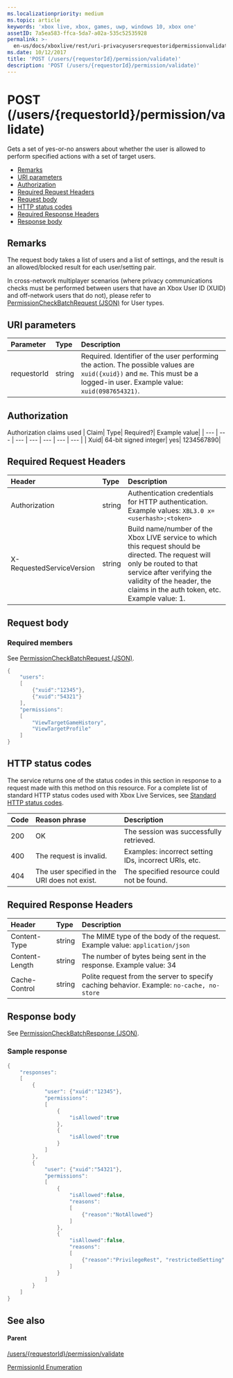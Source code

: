 ```yaml
---
ms.localizationpriority: medium
ms.topic: article
keywords: 'xbox live, xbox, games, uwp, windows 10, xbox one'
assetID: 7a5ea583-ffca-5da7-a02a-535c52535928
permalink: >-
  en-us/docs/xboxlive/rest/uri-privacyusersrequestoridpermissionvalidatepost.html
ms.date: 10/12/2017
title: 'POST (/users/{requestorId}/permission/validate)'
description: 'POST (/users/{requestorId}/permission/validate)'
---
```


# POST \(/users/{requestorId}/permission/validate\)

Gets a set of yes-or-no answers about whether the user is allowed to perform specified actions with a set of target users.

* [Remarks](post-users-requestorid-permission-validate.md#ID4EQ)
* [URI parameters](post-users-requestorid-permission-validate.md#ID4ECB)
* [Authorization](post-users-requestorid-permission-validate.md#ID4ENB)
* [Required Request Headers](post-users-requestorid-permission-validate.md#ID4ESC)
* [Request body](post-users-requestorid-permission-validate.md#ID4E4D)
* [HTTP status codes](post-users-requestorid-permission-validate.md#ID4ETE)
* [Required Response Headers](post-users-requestorid-permission-validate.md#ID4EIG)
* [Response body](post-users-requestorid-permission-validate.md#ID4E5H)

## Remarks <a id="ID4EQ"></a>

The request body takes a list of users and a list of settings, and the result is an allowed/blocked result for each user/setting pair.

In cross-network multiplayer scenarios \(where privacy communications checks must be performed between users that have an Xbox User ID \(XUID\) and off-network users that do not\), please refer to [PermissionCheckBatchRequest \(JSON\)](https://github.com/LucienHH/docs-xsapi/tree/8aaeb3d77dec37e3bd2a1d99ea913649665f2490/json/json-permissioncheckbatchrequest.md) for User types.

## URI parameters <a id="ID4ECB"></a>

| Parameter | Type | Description |
| :--- | :--- | :--- |
| requestorId | string | Required. Identifier of the user performing the action. The possible values are `xuid({xuid})` and `me`. This must be a logged-in user. Example value: `xuid(0987654321)`. |

## Authorization <a id="ID4ENB"></a>

Authorization claims used \| Claim\| Type\| Required?\| Example value\| \| --- \| --- \| --- \| --- \| --- \| --- \| --- \| \| Xuid\| 64-bit signed integer\| yes\| 1234567890\|

## Required Request Headers <a id="ID4ESC"></a>

| Header | Type | Description |
| :--- | :--- | :--- |
| Authorization | string | Authentication credentials for HTTP authentication. Example values: `XBL3.0 x=<userhash>;<token>` |
| X-RequestedServiceVersion | string | Build name/number of the Xbox LIVE service to which this request should be directed. The request will only be routed to that service after verifying the validity of the header, the claims in the auth token, etc. Example value: 1. |

## Request body <a id="ID4E4D"></a>

### Required members <a id="ID4EDE"></a>

See [PermissionCheckBatchRequest \(JSON\)](https://github.com/LucienHH/docs-xsapi/tree/8aaeb3d77dec37e3bd2a1d99ea913649665f2490/json/json-permissioncheckbatchrequest.md).

```cpp
{
    "users":
    [
        {"xuid":"12345"},
        {"xuid":"54321"}
    ],
    "permissions":
    [
        "ViewTargetGameHistory",
        "ViewTargetProfile"
    ]
}
```

## HTTP status codes <a id="ID4ETE"></a>

The service returns one of the status codes in this section in response to a request made with this method on this resource. For a complete list of standard HTTP status codes used with Xbox Live Services, see [Standard HTTP status codes](https://github.com/LucienHH/docs-xsapi/tree/8aaeb3d77dec37e3bd2a1d99ea913649665f2490/additional/httpstatuscodes.md).

| Code | Reason phrase | Description |
| :--- | :--- | :--- |
| 200 | OK | The session was successfully retrieved. |
| 400 | The request is invalid. | Examples: incorrect setting IDs, incorrect URIs, etc. |
| 404 | The user specified in the URI does not exist. | The specified resource could not be found. |

## Required Response Headers <a id="ID4EIG"></a>

| Header | Type | Description |
| :--- | :--- | :--- |
| Content-Type | string | The MIME type of the body of the request. Example value: `application/json` |
| Content-Length | string | The number of bytes being sent in the response. Example value: 34 |
| Cache-Control | string | Polite request from the server to specify caching behavior. Example: `no-cache, no-store` |

## Response body <a id="ID4E5H"></a>

See [PermissionCheckBatchResponse \(JSON\)](https://github.com/LucienHH/docs-xsapi/tree/8aaeb3d77dec37e3bd2a1d99ea913649665f2490/json/json-permissioncheckbatchresponse.md).

### Sample response <a id="ID4ELAAC"></a>

```cpp
{
    "responses":
    [
        {
            "user": {"xuid":"12345"},
            "permissions":
            [
                {
                    "isAllowed":true
                },
                {
                    "isAllowed":true
                }
            ]
        },
        {
            "user": {"xuid":"54321"},
            "permissions":
            [
                {
                    "isAllowed":false,
                    "reasons":
                    [
                        {"reason":"NotAllowed"}
                    ]
                },
                {
                    "isAllowed":false,
                    "reasons":
                    [
                        {"reason":"PrivilegeRest", "restrictedSetting":"AllowProfileViewing"}
                    ]
                }
            ]
        }
    ]
}
```

## See also <a id="ID4EVAAC"></a>

#### Parent <a id="ID4EXAAC"></a>

[/users/{requestorId}/permission/validate](https://github.com/LucienHH/docs-xsapi/tree/8aaeb3d77dec37e3bd2a1d99ea913649665f2490/work-in-progress/privacy/uri-privacyusersrequestoridpermissionvalidate.md)

[PermissionId Enumeration](https://github.com/LucienHH/docs-xsapi/tree/8aaeb3d77dec37e3bd2a1d99ea913649665f2490/enums/privacy-enum-permissionid.md)

